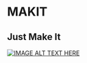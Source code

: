 # MAKIT
Just Make It
-------------

[![IMAGE ALT TEXT HERE](https://img.youtube.com/vi/YOUTUBE_VIDEO_ID_HERE/0.jpg)](https://www.youtube.com/watch?v=Xc9We6f9AwQ)
